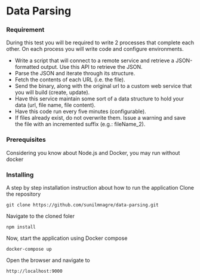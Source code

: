 # Data Parsing

### Requirement
During this test you will be required to write 2 processes that complete each
other. On each process you will write code and configure environments.
* Write a script that will connect to a remote service and retrieve a
JSON-formatted output. Use this API to retrieve the JSON.
* Parse the JSON and iterate through its structure.
* Fetch the contents of each URL (i.e. the file).
* Send the binary, along with the original url to a custom web service that
you will build (create, update).
* Have this service maintain some sort of a data structure to hold your data
(url, file name, file content).
* Have this code run every five minutes (configurable).
* If files already exist, do not overwrite them. Issue a warning and save the
file with an incremented suffix (e.g.: fileName_2).

### Prerequisites
Considering you know about Node.js and Docker, you may run without docker
### Installing
A step by step installation instruction about how to run the application
Clone the repository
```
git clone https://github.com/sunilmnagre/data-parsing.git
```
Navigate to the cloned foler
```
npm install
```

Now, start the application using Docker compose
```
docker-compose up
```
Open the browser and navigate to
```
http://localhost:9000
```